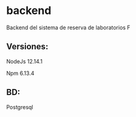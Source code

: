 # backend
Backend del sistema de reserva de laboratorios F

Versiones:
---------

NodeJs 12.14.1 

Npm 6.13.4 

BD:
---------

Postgresql


